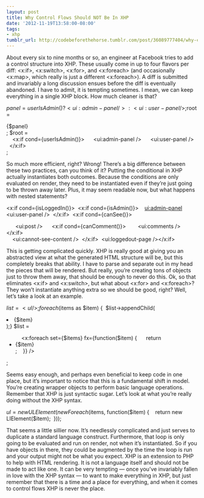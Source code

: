 ```yaml
---
layout: post
title: Why Control Flows Should NOT Be In XHP
date: '2012-11-19T13:58:00-08:00'
tags:
- xhp
tumblr_url: http://codebeforethehorse.tumblr.com/post/36089777404/why-control-flows-should-not-be-in-xhp
---
```

About every six to nine months or so, an engineer at Facebook tries to add a control structure into XHP. These usually come in up to four flavors per diff: <x:if>, <x:switch>, <x:for>, and <x:foreach> (and occasionally <x:map>, which really is just a different <x:foreach>). A diff is submitted and invariably a long discussion ensues before the diff is eventually abandoned. I have to admit, it is tempting sometimes. I mean, we can keep everything in a single XHP block. How much cleaner is that?

$panel = userIsAdmin()  ? <ui:admin-panel />  : <ui:user-panel />;$root = <div>{$panel}</div>;
$root =  <div>    <x:if cond={userIsAdmin()}>      <ui:admin-panel />      <ui:user-panel />    </x:if>  </div>;

So much more efficient, right? Wrong! There’s a big difference between these two practices, can you think of it? Putting the conditional in XHP actually instantiates both outcomes. Because the conditions are only evaluated on render, they need to be instantiated even if they’re just going to be thrown away later. Plus, it may seem readable now, but what happens with nested statements?

<x:if cond={isLoggedIn()}>  <x:if cond={isAdmin()}>    <ui:admin-panel>    <ui:user-panel />  </x:if>  <x:if cond={canSee()}>    <div>      <ui:post />      <x:if cond={canComment()}>        <ui:comments />      </x:if>    </div>    <ui:cannot-see-content />  </x:if>  <ui:loggedout-page /></x:if>

This is getting complicated quickly. XHP is really good at giving you an abstracted view at what the generated HTML structure will be, but this completely breaks that ability. I have to parse and separate out in my head the pieces that will be rendered. But really, you’re creating tons of objects just to throw them away, that should be enough to never do this.
Ok, so that eliminates <x:if> and <x:switch>, but what about <x:for> and <x:foreach>? They won’t instantiate anything extra so we should be good, right? Well, let’s take a look at an example.

$list = <ul />;foreach ($items as $item) {  $list->appendChild(<li>{$item}</li>);}
$list =  <ul>    <x:foreach set={$items} fx={function($item) {      return <li>{$item}</li>;    }} />  </ul>;

Seems easy enough, and perhaps even beneficial to keep code in one place, but it’s important to notice that this is a fundamental shift in model. You’re creating wrapper objects to perform basic language operations. Remember that XHP is just syntactic sugar. Let’s look at what you’re really doing without the XHP syntax.

$ul = new ULElement(  new Foreach($items, function($item) {    return new LIElement($item);  }));

That seems a little sillier now. It’s needlessly complicated and just serves to duplicate a standard language construct. Furthermore, that loop is only going to be evaluated and run on render, not when it’s instantiated. So if you have objects in there, they could be augmented by the time the loop is run and your output might not be what you expect.
XHP is an extension to PHP to help with HTML rendering. It is not a language itself and should not be made to act like one. It can be very tempting — once you’ve invariably fallen in love with the XHP syntax — to want to make everything in XHP, but just remember that there is a time and a place for everything, and when it comes to control flows XHP is never the place.

